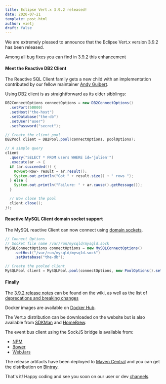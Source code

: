```yaml
---
title: Eclipse Vert.x 3.9.2 released!
date: 2020-07-21
template: post.html
author: vietj
draft: false
---
```


We are extremely pleased to announce that the Eclipse Vert.x version 3.9.2 has been released.

Among all bug fixes you can find in 3.9.2 this enhancement

#### Meet the Reactive DB2 Client

The Reactive SQL Client family gets a new child with an implementation contributed by our fellow maintainer
[Andy Guibert](https://twitter.com/andrew_guibert).

Using DB2 client is as straightforward as its elder sibblings:

```java
DB2ConnectOptions connectOptions = new DB2ConnectOptions()
  .setPort(50000)
  .setHost("the-host")
  .setDatabase("the-db")
  .setUser("user")
  .setPassword("secret");

// Create the client pool
DB2Pool client = DB2Pool.pool(connectOptions, poolOptions);

// A simple query
client
  .query("SELECT * FROM users WHERE id='julien'")
  .execute(ar -> {
  if (ar.succeeded()) {
    RowSet<Row> result = ar.result();
    System.out.println("Got " + result.size() + " rows ");
  } else {
    System.out.println("Failure: " + ar.cause().getMessage());
  }

  // Now close the pool
  client.close();
});
```

#### Reactive MySQL Client domain socket support

The MySQL reactive Client can now connect using [domain sockets](https://github.com/eclipse-vertx/vertx-sql-client/issues/521).

```java
// Connect Options
// Socket file name /var/run/mysqld/mysqld.sock
MySQLConnectOptions connectOptions = new MySQLConnectOptions()
    .setHost("/var/run/mysqld/mysqld.sock")
    .setDatabase("the-db");

// Create the pooled client
MySQLPool client = MySQLPool.pool(connectOptions, new PoolOptions().setMaxSize(5));
```

#### Finally

The [3.9.2 release notes](https://github.com/vert-x3/wiki/wiki/3.9.2-Release-Notes) can be found on the wiki, as well as the
list of [deprecations and breaking changes](https://github.com/vert-x3/wiki/wiki/3.9.2-Deprecations-and-breaking-changes)

Docker images are available on [Docker Hub](https://hub.docker.com/u/vertx/).

The Vert.x distribution can be downloaded on the website but is also available from [SDKMan](http://sdkman.io/index.html) and [HomeBrew](http://brew.sh/).

The event bus client using the SockJS bridge is available from:

* [NPM](https://www.npmjs.com/package/vertx3-eventbus-client)
* [Bower](https://github.com/vert-x3/vertx-bus-bower)
* [WebJars](http://www.webjars.org/)

The release artifacts have been deployed to [Maven Central](http://search.maven.org/#search%7Cga%7C1%7Cg%3A%22io.vertx%22%20AND%20v%3A%223.9.2%22) and you can get the distribution on [Bintray](https://bintray.com/vertx/downloads/distribution/3.9.2/view).

That's it! Happy coding and see you soon on our user or dev [channels](https://vertx.io/community).
